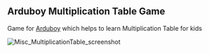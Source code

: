 ## Arduboy Multiplication Table Game

Game for [Arduboy](https://arduboy.com) which helps to learn Multiplication Table for kids

![Misc_MultiplicationTable_screenshot](https://github.com/user-attachments/assets/cef102e7-1c9f-4bbb-9753-12b2806d4bc7)
